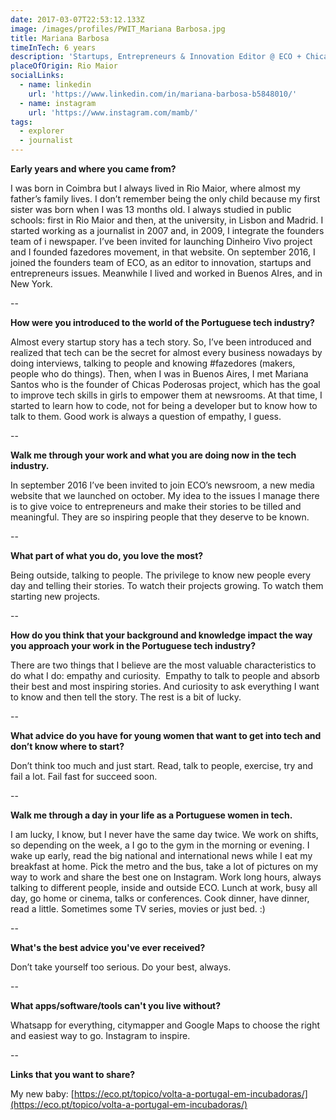 ```yaml
---
date: 2017-03-07T22:53:12.133Z
image: /images/profiles/PWIT_Mariana Barbosa.jpg
title: Mariana Barbosa
timeInTech: 6 years
description: 'Startups, Entrepreneurs & Innovation Editor @ ECO + Chicas Poderosas Portugal '
placeOfOrigin: Rio Maior
socialLinks:
  - name: linkedin
    url: 'https://www.linkedin.com/in/mariana-barbosa-b5848010/'
  - name: instagram
    url: 'https://www.instagram.com/mamb/'
tags:
  - explorer
  - journalist
---
```


**Early years and where you came from?**

I was born in Coimbra but I always
lived in Rio Maior, where almost my father’s family lives. I don’t remember
being the only child because my first sister was born when I was 13 months old.
I always studied in public schools: first in Rio Maior and then, at the
university, in Lisbon and Madrid. I started working as a journalist in 2007
and, in 2009, I integrate the founders team of i newspaper. I’ve been invited
for launching Dinheiro Vivo project and I founded fazedores movement, in that
website. On september 2016, I joined the founders team of ECO, as an editor to
innovation, startups and entrepreneurs issues. Meanwhile I lived and worked in
Buenos AIres, and in New York.

--

**How were you
introduced to the world of the Portuguese tech industry?**

Almost every startup story has a
tech story. So, I’ve been introduced and realized that tech can be the secret
for almost every business nowadays by doing interviews, talking to people and
knowing #fazedores (makers, people who do things). Then, when I was in Buenos
Aires, I met Mariana Santos who is the founder of Chicas Poderosas project,
which has the goal to improve tech skills in girls to empower them at
newsrooms. At that time, I started to learn how to code, not for being a
developer but to know how to talk to them. Good work is always a question of
empathy, I guess.

--

**Walk me through
your work and what you are doing now in the tech industry.**

In september 2016 I’ve been
invited to join ECO’s newsroom, a new media website that we launched on
october. My idea to the issues I manage there is to give voice to entrepreneurs
and make their stories to be tilled and meaningful. They are so inspiring
people that they deserve to be known.

--

**What part of what you do, you love the most?**

Being outside, talking to people.
The privilege to know new people every day and telling their stories. To watch
their projects growing. To watch them starting new projects.

--

**How do you think
that your background and knowledge impact the way you approach your work in the
Portuguese tech industry?**

There are two things that I
believe are the most valuable characteristics to do what I do: empathy and
curiosity.  Empathy to talk to people and
absorb their best and most inspiring stories. And curiosity to ask everything I
want to know and then tell the story. The rest is a bit of lucky.

--

**What advice do you have for young women that want to
get into tech and don’t know where to start?**

Don’t think too much and just
start. Read, talk to people, exercise, try and fail a lot. Fail fast for
succeed soon.

--

**Walk me through a
day in your life as a Portuguese women in tech.**

I am lucky, I know, but I never
have the same day twice. We work on shifts, so depending on the week, a I go to
the gym in the morning or evening. I wake up early, read the big national and
international news while I eat my breakfast at home. Pick the metro and the
bus, take a lot of pictures on my way to work and share the best one on
Instagram. Work long hours, always talking to different people, inside and outside
ECO. Lunch at work, busy all day, go home or cinema, talks or conferences. Cook
dinner, have dinner, read a little. Sometimes some TV series, movies or just
bed. :)

--

**What's the best advice you've ever received?**

Don’t take yourself too serious.
Do your best, always.

--

**What apps/software/tools can't you live without?**

Whatsapp for everything,
citymapper and Google Maps to choose the right and easiest way to go. Instagram
to inspire.

--

**Links that you want to share?**

My new baby: [https://eco.pt/topico/volta-a-portugal-em-incubadoras/](https://eco.pt/topico/volta-a-portugal-em-incubadoras/)